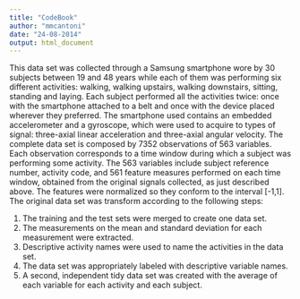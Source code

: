 ```yaml
---
title: "CodeBook"
author: "mmcantoni"
date: "24-08-2014"
output: html_document
---
```


This data set was collected through a Samsung smartphone wore by 30 subjects between 19 and 48 years while each of them was performing six different activities: walking, walking upstairs, walking downstairs, sitting, standing and laying. Each subject performed all the activities twice: once with the smartphone attached to a belt and once with the device placed wherever they preferred. The smartphone used contains an embedded accelerometer and a gyroscope, which were used to acquire to types of signal: three-axial linear acceleration and three-axial angular velocity. The complete data set is composed by 7352 observations of 563 variables. Each observation corresponds to a time window during which a subject was performing some activity. The 563 variables include subject reference number, activity code, and 561 feature measures performed on each time window, obtained from the original signals collected, as just described above. The features were normalized so they conform to the interval [-1,1]. 
The original data set was transform according to the following steps:
1.  The training and the test sets were merged to create one data set.
2. The measurements on the mean and standard deviation for each measurement were extracted.
3. Descriptive activity names were used to name the activities in the data set.
4.  The data set was appropriately labeled with descriptive variable names.
5.  A second, independent tidy data set was created with the average of each variable for each activity and each subject.

